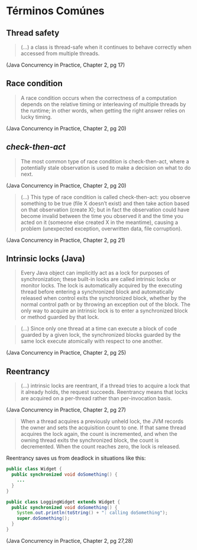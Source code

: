 # Términos Comúnes

## Thread safety

> (...) a class is thread-safe when it continues to behave correctly when accessed from multiple threads.

(Java Concurrency in Practice, Chapter 2, pg 17)

## Race condition

> A race condition occurs when the correctness of a computation depends on the relative timing or interleaving of multiple threads by the runtime; in other words, when getting the right answer relies on lucky timing.

(Java Concurrency in Practice, Chapter 2, pg 20)

## _check-then-act_

> The most common type of race condition is check-then-act, where a potentially stale observation is used to make a decision on what to do next.

(Java Concurrency in Practice, Chapter 2, pg 20)

> (...) This type of race condition is called check-then-act: you observe something to be true (file X doesn’t exist) and then take action based on that observation (create X); but in fact the observation could have become invalid between the time you observed it and the time you acted on it (someone else created X in the meantime), causing a problem (unexpected exception, overwritten data, file corruption).

(Java Concurrency in Practice, Chapter 2, pg 21)

## Intrinsic locks (Java)

> Every Java object can implicitly act as a lock for purposes of synchronization; these built-in locks are called intrinsic locks or monitor locks. The lock is automatically acquired by the executing thread before entering a synchronized block and automatically released when control exits the synchronized block, whether by the normal control path or by throwing an exception out of the block. The only way to acquire an intrinsic lock is to enter a synchronized block or method guarded by that lock.

> (...) Since only one thread at a time can execute a block of code guarded by a given lock, the synchronized blocks guarded by the same lock execute atomically with respect to one another.

(Java Concurrency in Practice, Chapter 2, pg 25)

## Reentrancy

> (...) intrinsic locks are reentrant, if a thread tries to acquire a lock that it already holds, the request succeeds. Reentrancy means that locks are acquired on a per-thread rather than per-invocation basis.

(Java Concurrency in Practice, Chapter 2, pg 27)

> When a thread acquires a previously unheld lock, the JVM records the owner and sets the acquisition count to one. If that same thread acquires the lock again, the count is incremented, and when the owning thread exits the synchronized block, the count is decremented. When the count reaches zero, the lock is released.

Reentrancy saves us from deadlock in situations like this:

```java
public class Widget {
  public synchronized void doSomething() {
    ...
  }
}

public class LoggingWidget extends Widget {
  public synchronized void doSomething() {
    System.out.println(toString() + ": calling doSomething");
    super.doSomething();
  }
}
```

(Java Concurrency in Practice, Chapter 2, pg 27,28)

